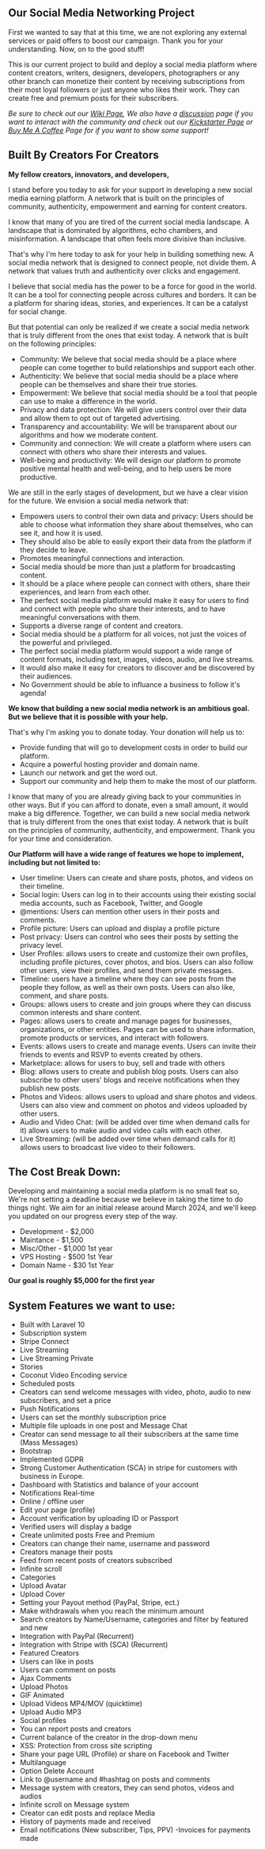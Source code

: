 

## Our Social Media Networking Project

First we wanted to say that at this time, we are not exploring any external services or paid offers to boost our campaign. Thank you for your understanding. Now, on to the good stuff!

This is our current project to build and deploy a social media platform where content creators, writers, designers, developers, photographers or any other branch can monetize their content by receiving subscriptions from their most loyal followers or just anyone who likes their work. They can create free and premium posts for their subscribers.

*Be sure to check out our [Wiki Page](https://github.com/djacidfx/Earning-Social-Platform-Project/wiki), We also have a [discussion](https://github.com/djacidfx/Earning-Social-Platform-Project/discussions) page if you want to interact with the community and check out our [Kickstarter Page](https://www.kickstarter.com/projects/wildcatstudio/earning-social-platform-project) or [Buy Me A Coffee](https://buymeacoffee.com/wildcatstudio) Page for if you want to show some support!*

## Built By Creators For Creators

**My fellow creators, innovators, and developers,**

I stand before you today to ask for your support in developing a new social media earning platform. A network that is built on the principles of community, authenticity, empowerment and earning for content creators.

I know that many of you are tired of the current social media landscape. A landscape that is dominated by algorithms, echo chambers, and misinformation. A landscape that often feels more divisive than inclusive.

That's why I'm here today to ask for your help in building something new. A social media network that is designed to connect people, not divide them. A network that values truth and authenticity over clicks and engagement.

I believe that social media has the power to be a force for good in the world. It can be a tool for connecting people across cultures and borders. It can be a platform for sharing ideas, stories, and experiences. It can be a catalyst for social change.

But that potential can only be realized if we create a social media network that is truly different from the ones that exist today. A network that is built on the following principles:

- Community: We believe that social media should be a place where people can come together to build relationships and support each other.
- Authenticity: We believe that social media should be a place where people can be themselves and share their true stories.
- Empowerment: We believe that social media should be a tool that people can use to make a difference in the world.
- Privacy and data protection: We will give users control over their data and allow them to opt out of targeted advertising.
- Transparency and accountability: We will be transparent about our algorithms and how we moderate content.
- Community and connection: We will create a platform where users can connect with others who share their interests and values.
- Well-being and productivity: We will design our platform to promote positive mental health and well-being, and to help users be more productive.

We are still in the early stages of development, but we have a clear vision for the future. We envision a social media network that:

- Empowers users to control their own data and privacy: Users should be able to choose what information they share about themselves, who can see it, and how it is used.
- They should also be able to easily export their data from the platform if they decide to leave.
- Promotes meaningful connections and interaction.
- Social media should be more than just a platform for broadcasting content.
- It should be a place where people can connect with others, share their experiences, and learn from each other.
- The perfect social media platform would make it easy for users to find and connect with people who share their interests, and to have meaningful conversations with them.
- Supports a diverse range of content and creators.
- Social media should be a platform for all voices, not just the voices of the powerful and privileged.
- The perfect social media platform would support a wide range of content formats, including text, images, videos, audio, and live streams.
- It would also make it easy for creators to discover and be discovered by their audiences.
- No Government should be able to influance a business to follow it's agenda!

**We know that building a new social media network is an ambitious goal. But we believe that it is possible with your help.**

That's why I'm asking you to donate today. Your donation will help us to:

- Provide funding that will go to development costs in order to build our platform.
- Acquire a powerful hosting provider and domain name.
- Launch our network and get the word out.
- Support our community and help them to make the most of our platform.

I know that many of you are already giving back to your communities in other ways. But if you can afford to donate, even a small amount, it would make a big difference. Together, we can build a new social media network that is truly different from the ones that exist today. A network that is built on the principles of community, authenticity, and empowerment. Thank you for your time and consideration.

**Our Platform will have a wide range of features we hope to implement, including but not limited to:**

- User timeline: Users can create and share posts, photos, and videos on their timeline.
- Social login: Users can log in to their accounts using their existing social media accounts, such as Facebook, Twitter, and Google
- @mentions: Users can mention other users in their posts and comments.
- Profile picture: Users can upload and display a profile picture
- Post privacy: Users can control who sees their posts by setting the privacy level.
- User Profiles: allows users to create and customize their own profiles, including profile pictures, cover photos, and bios. Users can also follow other users, view their profiles, and send them private messages.
- Timeline: users have a timeline where they can see posts from the people they follow, as well as their own posts. Users can also like, comment, and share posts.
- Groups: allows users to create and join groups where they can discuss common interests and share content.
- Pages: allows users to create and manage pages for businesses, organizations, or other entities. Pages can be used to share information, promote products or services, and interact with followers.
- Events: allows users to create and manage events. Users can invite their friends to events and RSVP to events created by others.
- Marketplace: allows for users to buy, sell and trade with others
- Blog: allows users to create and publish blog posts. Users can also subscribe to other users' blogs and receive notifications when they publish new posts.
- Photos and Videos: allows users to upload and share photos and videos. Users can also view and comment on photos and videos uploaded by other users.
- Audio and Video Chat: (will be added over time when demand calls for it) allows users to make audio and video calls with each other.
- Live Streaming: (will be added over time when demand calls for it) allows users to broadcast live video to their followers.

## The Cost Break Down:

Developing and maintaining a social media platform is no small feat so, We're not setting a deadline because we believe in taking the time to do things right. We aim for an initial release around March 2024, and we'll keep you updated on our progress every step of the way.

- Development - $2,000
- Maintance - $1,500
- Misc/Other - $1,000 1st year
- VPS Hosting - $500 1st Year
- Domain Name - $30 1st Year

**Our goal is roughly $5,000 for the first year**

## System Features we want to use:

- Built with Laravel 10
- Subscription system
- Stripe Connect
- Live Streaming
- Live Streaming Private
- Stories
- Coconut Video Encoding service
- Scheduled posts
- Creators can send welcome messages with video, photo, audio to new subscribers, and set a price
- Push Notifications
- Users can set the monthly subscription price
- Multiple file uploads in one post and Message Chat
- Creator can send message to all their subscribers at the same time (Mass Messages)
- Bootstrap
- Implemented GDPR
- Strong Customer Authentication (SCA) in stripe for customers with business in Europe.
- Dashboard with Statistics and balance of your account
- Notifications Real-time
- Online / offline user
- Edit your page (profile)
- Account verification by uploading ID or Passport
- Verified users will display a badge
- Create unlimited posts Free and Premium
- Creators can change their name, username and password
- Creators manage their posts
- Feed from recent posts of creators subscribed
- Infinite scroll
- Categories
- Upload Avatar
- Upload Cover
- Setting your Payout method (PayPal, Stripe, ect.)
- Make withdrawals when you reach the minimum amount
- Search creators by Name/Username, categories and filter by featured and new
- Integration with PayPal (Recurrent)
- Integration with Stripe with (SCA) (Recurrent)
- Featured Creators
- Users can like in posts
- Users can comment on posts
- Ajax Comments
- Upload Photos
- GIF Animated
- Upload Videos MP4/MOV (quicktime)
- Upload Audio MP3
- Social profiles
- You can report posts and creators
- Current balance of the creator in the drop-down menu
- XSS: Protection from cross site scripting
- Share your page URL (Profile) or share on Facebook and Twitter
- Multilanguage
- Option Delete Account
- Link to @username and #hashtag on posts and comments
- Message system with creators, they can send photos, videos and audios
- Infinite scroll on Message system
- Creator can edit posts and replace Media
- History of payments made and received
- Email notifications (New subscriber, Tips, PPV)
-Invoices for payments made
